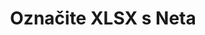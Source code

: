 ---
############################# Static ############################
layout: "auto-gen-annotation"

############################# Head ############################
head_title: "Net XLSX Annotation API Annotate u C#"
head_description: "Net API za stvaranje i označavanje popularnih vrsta komentara iz XLSX, slika, crteža i formata datoteka dokumenata."

############################# Header ############################
title: "Označite XLSX s Neta"
description: ""
bg_image: "https://cms.admin.containerize.com/templates/aspose/App_Themes/V3/images/bg/header1.png"
bg_overlay: false
button:
    enable: true
    icon: "fas fa-arrow-down"
    label: "Preuzmite besplatnu probnu verziju"
    link: "https://downloads.groupdocs.com/annotation/net"

############################# About ############################
about:
    enable: true
    title: "O GroupDocs.Annotation za Net API"
    content: |
        GroupDocs.Annotation for Net API je biblioteka koja vam omogućuje dodavanje komentara u PDF, Word i druge dokumente na Macu, Windowsu ili Ubuntuu. [GroupDocs.Annotation for Net](/annotation/net) izvorni je Net API za upravljanje komentarima sa sveobuhvatnom podrškom za stvaranje, dodavanje, uređivanje, brisanje, izdvajanje i izvoz komentara iz slika i raznih drugih dokumenata. Potpuni popis podržanih formata dokumenata možete vidjeti na ovoj [stranici](https://docs.groupdocs.com/annotation/net/supported-document-formats/).
        Ova biblioteka vam omogućuje rad ne samo s dokumentom XLSX već i s mnogim drugim vrstama dokumenata kao što su Word, Excel, PowerPoint, Outlook e-pošta, Visio, Adobe, OpenDocument, OpenOffice, Photoshop, AutoCad i mnogi drugi.
        GroupDocs.Annotation for Net API omogućuje stvaranje i dodavanje novih bilješki, uređivanje komentara, izdvajanje komentara, komentara i njihovo uklanjanje iz dokumenata. Knjižnica podržava 13 različitih vrsta komentara, uključujući tekst, poliliniju, područje, podcrtavanje, točku, vodeni žig, strelicu, elipsu, zamjenu teksta, udaljenost, tekstualno polje, redakciju resursa u PDF-u, HTML-u, Microsoft Word dokumentima, proračunskim tablicama, dijagramima, prezentacijama, crteži, slike i mnogi drugi formati datoteka.
        Primjer (pogledajte dolje) demonstrira rad s XLSX dokumentom, u ovom primjeru možete vidjeti glavne korake rada s GroupDocs. Napomena: Postavite licencu, otvorite dokument s kojim želite raditi, kreirajte bilježenje, dodavanje podatkovnih objekata za postavljanje svojstava bilježaka prema vašim zahtjevima i spremanje rezultata na potrebno mjesto. Također možete detaljnije pogledati podržane značajke na našoj github [stranici](https://github.com/groupdocs-annotation/GroupDocs.Annotation-for-.NET) ili u [dokumentaciji] našeg proizvoda (https ://docs.groupdocs.com/annotation/net/getting-started/).

############################# Steps ############################
howTo_Add:
steps_Add:
    enable: true
    title_left: "Koraci za dodavanje komentara u XLSX u Netu"
    content_left: |
        [GroupDocs.Annotation](/annotation/net/) olakšava Net programerima dodavanje raznih vrsta komentara XLSX datotekama unutar bilo koje Net-bazirane aplikacije implementacijom nekoliko jednostavnih koraka.
        *   Stvorite objekte odgovora s komentarom i datumom.
        *   Stvorite objekt AreaAnnotation, postavite opcije područja i dodajte odgovore.
        *   Stvorite objekt Annotator i dodajte oznaku područja.
        *   Spremi izlaznu datoteku.
    title_right: "Zahtjevi sustava"
    content_right: |
        API-ji GroupDocs.Annotation za Net podržani su na svim glavnim platformama i operativnim sustavima. Prije izvršavanja koda u nastavku, provjerite imate li sljedeće preduvjete instalirane na vašem sustavu.
        *   Operativni sustavi: Microsoft Windows, Linux, MacOS
        *   Razvojna okruženja: Visual Studio, Xamarin, MonoDevelop
        *   Okviri: .NET Framework, .NET Standard, .NET Core, Mono
        *   Preuzmite najnoviju verziju GroupDocs.Annotation za .NET s [NuGet](https://www.nuget.org/packages/groupdocs.annotation)

############################# Preview ############################
preview_Add:
    enable: true
    title: Pregled komentara i uzorak koda
    content: |
        ![Annotation preview image](https://docs.groupdocs.com/annotation/java/images/add-text-field-annotation.png)
    code: |
        ```cs
        //Add text field annotation to the document from local disk
        using (Annotator annotator = new Annotator("input.bmp"))
        {
            TextFieldAnnotation textField = new TextFieldAnnotation
            {
                BackgroundColor = 65535,
                Box = new Rectangle(100, 100, 100, 100),
                CreatedOn = DateTime.Now,
                Text = "Some text",
                FontColor = 65535,
                FontSize = 12,
                Message = "This is text field annotation",
                Opacity = 0.7,
                PageNumber = 0,
                PenStyle = PenStyle.Dot,
                PenWidth = 3,
                FontFamily = "Arial",
                TextHorizontalAlignment = HorizontalAlignment.Center,
                Replies = new List
                {
                    new Reply
                    {
                        Comment = "First comment",
                        RepliedOn = DateTime.Now
                    },
                    new Reply
                    {
                        Comment = "Second comment",
                        RepliedOn = DateTime.Now
                    }
                }
            };
            annotator.Add(textField);
            annotator.Save("result.bmp");
        }
        ```

############################# Steps ############################
howTo_Remove:
steps_Remove:
    enable: true
    title_left: "Koraci za uklanjanje komentara iz XLSX u Netu"
    content_left: |
        [GroupDocs.Annotation](/annotation/net/) olakšava Net programerima uklanjanje detalja komentara iz XLSX datoteka unutar bilo koje Net-bazirane aplikacije implementacijom nekoliko jednostavnih koraka.
        *   Stvorite objekte odgovora s komentarom i datumom.
        *   Instancirajte objekt SaveOptions i postavite AnnotationTypes = AnnotationType.None.
        *   Pozovite metodu spremanja s rezultirajućom putanjom dokumenta ili tokom i objektom SaveOptions.

############################# Preview ############################
preview_Remove:
    enable: true
    code: |
        ```cs
        // 1- How to remove annotation from document using annotation index
        
        using (Annotator annotator = new Annotator("result.bmp"))
        {
            annotator.Remove(0);
            annotator.Save("removed.bmp");
        }
        
        // 2- How to remove annotation from document using annotation object
        
        using (Annotator annotator = new Annotator("result.bmp"))
        {
            var tmp = annotator.Get();
            annotator.Remove(tmp[0]);
            annotator.Save("removed.bmp");
        }
        
        // 3- How to remove some annotations from document using list of ID’s
        
        using (Annotator annotator = new Annotator("result.bmp"))
        {
            var idList = new List{1, 2, 3};
            annotator.Remove(idList);
            annotator.Save("removed.bmp");
        }
        
        // 4- How to remove some annotations from document using list of annotations
        
        using (Annotator annotator = new Annotator("result.bmp"))
        {
            var tmp = annotator.Get();
            annotator.Remove(tmp);
            annotator.Save("removed.bmp");
        }
        ```

############################# Steps ############################
howTo_Edit:
steps_Edit:
    enable: true
    title_left: "Koraci za uređivanje komentara iz XLSX u Netu"
    content_left: |
        [GroupDocs.Annotation](/annotation/net/) olakšava Net programerima ažuriranje različitih svojstava zabilješki iz XLSX datoteka unutar bilo koje Net-bazirane aplikacije implementacijom nekoliko jednostavnih koraka.
        *   Instancirajte Annotator objekt s ulaznom putanjom dokumenta ili tok s instanciranim LoadOptions s ImportAnnotations = true.
        *   Napravite implementaciju AnnotationBase i postavite ID postojeće zabilješke (ako zabilješka s tim ID-om nije pronađena, ništa se neće promijeniti) ili popis puta zabilješki (sve postojeće zabilješke bit će uklonjene).
        *   Pozovite metodu ažuriranja objekta Annotator s proslijeđenim komentarima.
        *   Pozovite metodu spremanja s rezultirajućom putanjom dokumenta ili tokom i objektom SaveOptions.

############################# Preview ############################
preview_Edit:
    enable: true
    code: |
        ```cs
        // open annotated document
        using (Annotator annotator = new Annotator("result.bmp"))
        {
            //assuming we are going to change some properties of existing annotation
                AreaAnnotation updated = new AreaAnnotation
                    {
                            // It's important to set existed annotation Id
                            Id = 1,
                            BackgroundColor = 255,
                            Box = new Rectangle(0, 0, 50, 200),
                            CreatedOn = DateTime.Now,
                            Message = "This is updated annotation",
                            Replies = new List
                            {
                                new Reply
                                {
                                    Comment = "Updated first comment",
                                    RepliedOn = DateTime.Now
                                },
                                new Reply
                                {
                                    Comment = "Updated second comment",
                                    RepliedOn = DateTime.Now
                                }
                            }
                        };
                // update annotation
                annotator.Update(updated);
                annotator.Save("result.bmp");
        }
        ```

############################# Steps ############################
howTo_Extract:
steps_Extract:
    enable: true
    title_left: "Koraci za izdvajanje komentara iz XLSX u Netu"
    content_left: |
        [GroupDocs.Annotation](/annotation/net/) olakšava Net programerima da dodaju bilješke dokumentima i izvuku informacije o bilješkama iz XLSX datoteka unutar bilo koje aplikacije temeljene na Netu implementacijom nekoliko jednostavnih koraka.
        *   Stvorite objekte odgovora s komentarom i datumom.
        *   Instancirajte objekt LoadOptions i pozovite SetImportAnnotations s argumentom true.
        *   Definirajte varijablu tipom List.
        *   Pozovi metodu get i vrati rezultat gornjoj varijabli.

############################# Preview ############################
preview_Extract:
    enable: true
    code: |
        ```cs
        // for using this example input file ("annotated.bmp") must be with annotations
        using (Annotator annotator = new Annotator("annotated.bmp"))
        {
            List annotations = annotator.Get();
            XmlSerializer formatter = new XmlSerializer(typeof(List));
            using (FileStream fs = new FileStream("annotations.xml", FileMode.Create))
            {
                fs.SetLength(0);
                formatter.Serialize(fs, annotations);
            }
        }
        ```

############################# Demos ############################
demos:
    enable: true
    title: "Demonstracije uživo za dodavanje, uklanjanje, uređivanje, izdvajanje komentara na dokumente i slike"
    content: |
        Dodajte, uklonite, uredite i ekstrahirajte komentare u datoteku XLSX odmah tako da posjetite [GroupDocs.Annotation Live Demos](https://products.groupdocs.app/annotation/family) web mjesto. Demo uživo ima sljedeće prednosti

############################# About Formats ############################
about_formats:
    enable: true
    format:
        # format loop
        - icon: "far fa-file-xlsx"
          title: "O formatu datoteke XLSX"
          content: |
            XLSX je dobro poznati format za Microsoft Excel dokumente koji je uveo Microsoft s izdanjem Microsoft Officea 2007. Na temelju strukture organizirane prema Open Packaging Conventions kako je navedeno u 2. dijelu OOXML standarda ECMA-376, novi format je zip paket koji sadrži niz XML datoteka. Osnovna struktura i datoteke mogu se ispitati jednostavnim raspakivanjem .xlsx datoteke.

          link: "https://docs.fileformat.com/image/xlsx/"

############################# More Formats ############################
more_formats:
    enable: true
    title: "Rad s drugim popularnim formatima dokumenata"
    content: |
        Ažurirajte svojstva zabilješki iz nekih od popularnih formata datoteka kao što je navedeno u nastavku.
    format:
        # format loop
        - name: "Annotate PDF document"
          link: "https://products.groupdocs.com/annotation/net/pdf/"
          description: "Adobe Portable Document Format"

        # format loop
        - name: "Annotate DOC document"
          link: "https://products.groupdocs.com/annotation/net/doc/"
          description: "Microsoft Word Document"

        # format loop
        - name: "Annotate DOCM document"
          link: "https://products.groupdocs.com/annotation/net/docm/"
          description: "Microsoft Word Macro-Enabled Document"

        # format loop
        - name: "Annotate DOCX document"
          link: "https://products.groupdocs.com/annotation/net/docx/"
          description: "Microsoft Word Open XML Document"

        # format loop
        - name: "Annotate DOT document"
          link: "https://products.groupdocs.com/annotation/net/dot/"
          description: "Microsoft Word Document Template"

        # format loop
        - name: "Annotate DOTX document"
          link: "https://products.groupdocs.com/annotation/net/dotx/"
          description: "Word Open XML Document Template"

        # format loop
        - name: "Annotate RTF document"
          link: "https://products.groupdocs.com/annotation/net/rtf/"
          description: "Rich Text Document"

        # format loop
        - name: "Annotate ODT document"
          link: "https://products.groupdocs.com/annotation/net/odt/"
          description: "Open Document Text"

        # format loop
        - name: "Annotate XLS document"
          link: "https://products.groupdocs.com/annotation/net/xls/"
          description: "Microsoft Excel Binary File Format"

        # format loop
        - name: "Annotate XLSX document"
          link: "https://products.groupdocs.com/annotation/net/xlsx/"
          description: "Microsoft Excel Open XML Spreadsheet"

        # format loop
        - name: "Annotate XLSM document"
          link: "https://products.groupdocs.com/annotation/net/xlsm/"
          description: "Microsoft Excel Macro-Enabled Spreadsheet"

        # format loop
        - name: "Annotate XLSB document"
          link: "https://products.groupdocs.com/annotation/net/xlsb/"
          description: "Microsoft Excel Binary Worksheet"

        # format loop
        - name: "Annotate ODS document"
          link: "https://products.groupdocs.com/annotation/net/ods/"
          description: "Open Document Spreadsheet"

        # format loop
        - name: "Annotate PPT document"
          link: "https://products.groupdocs.com/annotation/net/ppt/"
          description: "PowerPoint Presentation"

        # format loop
        - name: "Annotate PPTX document"
          link: "https://products.groupdocs.com/annotation/net/pptx/"
          description: "PowerPoint Open XML Presentation"

        # format loop
        - name: "Annotate PPSX document"
          link: "https://products.groupdocs.com/annotation/net/ppsx/"
          description: "PowerPoint Open XML Slide Show"

        # format loop
        - name: "Annotate POTM document"
          link: "https://products.groupdocs.com/annotation/net/potm/"
          description: "Microsoft PowerPoint Template"

        # format loop
        - name: "Annotate PPTM document"
          link: "https://products.groupdocs.com/annotation/net/pptm/"
          description: "Microsoft PowerPoint Presentation"

        # format loop
        - name: "Annotate PPS document"
          link: "https://products.groupdocs.com/annotation/net/pps/"
          description: "Microsoft PowerPoint 97-2003 Slide Show"

        # format loop
        - name: "Annotate ODP document"
          link: "https://products.groupdocs.com/annotation/net/odp/"
          description: "OpenDocument Presentation"

        # format loop
        - name: "Annotate HTML document"
          link: "https://products.groupdocs.com/annotation/net/html/"
          description: "HyperText Markup Language"

        # format loop
        - name: "Annotate TIFF document"
          link: "https://products.groupdocs.com/annotation/net/tiff/"
          description: "Tagged Image File Format"

        # format loop
        - name: "Annotate JPEG document"
          link: "https://products.groupdocs.com/annotation/net/jpeg/"
          description: "JPEG Image"

        # format loop
        - name: "Annotate PNG document"
          link: "https://products.groupdocs.com/annotation/net/png/"
          description: "Portable Network Graphic"

        # format loop
        - name: "Annotate EML document"
          link: "https://products.groupdocs.com/annotation/net/eml/"
          description: "E-mail Message"

        # format loop
        - name: "Annotate MSG document"
          link: "https://products.groupdocs.com/annotation/net/msg/"
          description: "Microsoft Outlook E-mail Message"

        # format loop
        - name: "Annotate VSD document"
          link: "https://products.groupdocs.com/annotation/net/vsd/"
          description: "Microsoft Visio 2003-2010 Drawing"

        # format loop
        - name: "Annotate VSDX document"
          link: "https://products.groupdocs.com/annotation/net/vsdx/"
          description: "Microsoft Visio Drawing"

        # format loop
        - name: "Annotate VSS document"
          link: "https://products.groupdocs.com/annotation/net/vss/"
          description: "Microsoft Visio 2003-2010 Stencil"

        # format loop
        - name: "Annotate VST document"
          link: "https://products.groupdocs.com/annotation/net/vst/"
          description: "Microsoft Visio 2013 Stencil"

        # format loop
        - name: "Annotate DWG document"
          link: "https://products.groupdocs.com/annotation/net/dwg/"
          description: "Autodesk Design Data Formats"

        # format loop
        - name: "Annotate DXF document"
          link: "https://products.groupdocs.com/annotation/net/dxf/"
          description: "AutoCAD Drawing Interchange"

        # format loop
        - name: "Annotate DCM document"
          link: "https://products.groupdocs.com/annotation/net/dcm/"
          description: "Digital Imaging and Communications in Medicine"

        # format loop
        - name: "Annotate WMF document"
          link: "https://products.groupdocs.com/annotation/net/wmf/"
          description: "Windows Metafile"

        # format loop
        - name: "Annotate EMF document"
          link: "https://products.groupdocs.com/annotation/net/emf/"
          description: "Enhanced Metafile Format"


############################# Back to top ###############################
back_to_top:
    enable: true
---